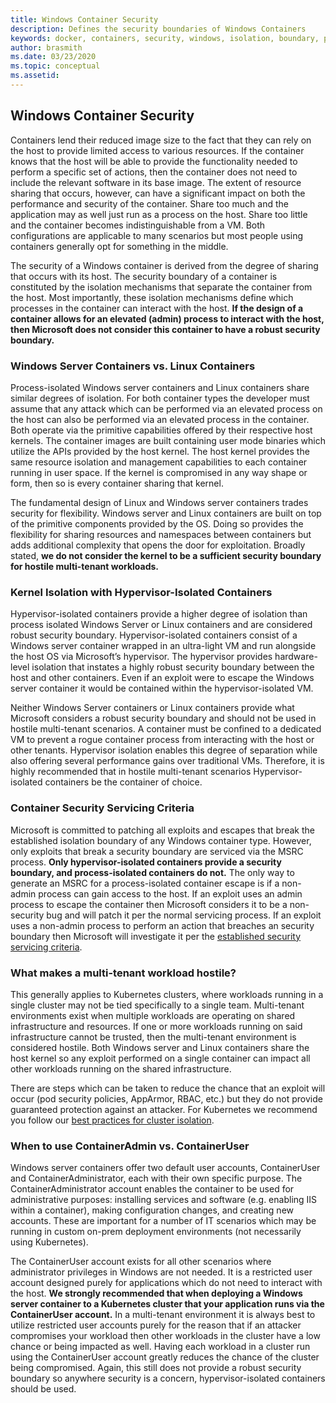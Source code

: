```yaml
---
title: Windows Container Security
description: Defines the security boundaries of Windows Containers
keywords: docker, containers, security, windows, isolation, boundary, privacy, kubernetes, linux
author: brasmith
ms.date: 03/23/2020
ms.topic: conceptual
ms.assetid: 
---
```

## Windows Container Security

Containers lend their reduced image size to the fact that they can rely on the host to provide limited access to various resources. If the container knows that the host will be able to provide the functionality needed to perform a specific set of actions, then the container does not need to include the relevant software in its base image. The extent of resource sharing that occurs, however, can have a significant impact on both the performance and security of the container. Share too much and the application may as well just run as a process on the host. Share too little and the container becomes indistinguishable from a VM.  Both configurations are applicable to many scenarios but most people using containers generally opt for something in the middle.

The security of a Windows container is derived from the degree of sharing that occurs with its host. The security boundary of a container is constituted by the isolation mechanisms that separate the container from the host. Most importantly, these isolation mechanisms define which processes in the container can interact with the host. **If the design of a container allows for an elevated (admin) process to interact with the host, then Microsoft does not consider this container to have a robust security boundary.**

### Windows Server Containers vs. Linux Containers

Process-isolated Windows server containers and Linux containers share similar degrees of isolation. For both container types the developer must assume that any attack which can be performed via an elevated process on the host can also be performed via an elevated process in the container. Both operate via the primitive capabilities offered by their respective host kernels. The container images are built containing user mode binaries which utilize the APIs provided by the host kernel. The host kernel provides the same resource isolation and management capabilities to each container running in user space. If the kernel is compromised in any way shape or form, then so is every container sharing that kernel.

The fundamental design of Linux and Windows server containers trades security for flexibility. Windows server and Linux containers are built on top of the primitive components provided by the OS. Doing so provides the flexibility for sharing resources and namespaces between containers but adds additional complexity that opens the door for exploitation. Broadly stated, **we do not consider the kernel to be a sufficient security boundary for hostile multi-tenant workloads.**

### Kernel Isolation with Hypervisor-Isolated Containers

Hypervisor-isolated containers provide a higher degree of isolation than process isolated Windows Server or Linux containers and are considered robust security boundary. Hypervisor-isolated containers consist of a Windows server container wrapped in an ultra-light VM and run alongside the host OS via Microsoft’s hypervisor. The hypervisor provides hardware-level isolation that instates a highly robust security boundary between the host and other containers. Even if an exploit were to escape the Windows server container it would be contained within the hypervisor-isolated VM.

Neither Windows Server containers or Linux containers provide what Microsoft considers a robust security boundary and should not be used in hostile multi-tenant scenarios. A container must be confined to a dedicated VM to prevent a rogue container process from interacting with the host or other tenants. Hypervisor isolation enables this degree of separation while also offering several performance gains over traditional VMs. Therefore, it is highly recommended that in hostile multi-tenant scenarios Hypervisor-isolated containers be the container of choice.

### Container Security Servicing Criteria

Microsoft is committed to patching all exploits and escapes that break the established isolation boundary of any Windows container type. However, only exploits that break a security boundary are serviced via the MSRC process. **Only hypervisor-isolated containers provide a security boundary, and process-isolated containers do not.** The only way to generate an MSRC for a process-isolated container escape is if a non-admin process can gain access to the host. If an exploit uses an admin process to escape the container then Microsoft considers it to be a non-security bug and will patch it per the normal servicing process. If an exploit uses a non-admin process to perform an action that breaches an security boundary then Microsoft will investigate it per the [established security servicing criteria](https://www.microsoft.com/msrc/windows-security-servicing-criteria).

### What makes a multi-tenant workload hostile?

This generally applies to Kubernetes clusters, where workloads running in a single cluster may not be tied specifically to a single team. Multi-tenant environments exist when multiple workloads are operating on shared infrastructure and resources. If one or more workloads running on said infrastructure cannot be trusted, then the multi-tenant environment is considered hostile. Both Windows server and Linux containers share the host kernel so any exploit performed on a single container can impact all other workloads running on the shared infrastructure.

There are steps which can be taken to reduce the chance that an exploit will occur (pod security policies, AppArmor, RBAC, etc.) but they do not provide guaranteed protection against an attacker. For Kubernetes we recommend you follow our [best practices for cluster isolation](https://docs.microsoft.com/azure/aks/operator-best-practices-cluster-isolation).

### When to use ContainerAdmin vs. ContainerUser

Windows server containers offer two default user accounts, ContainerUser and ContainerAdministrator, each with their own specific purpose. The ContainerAdministrator account enables the container to be used for administrative purposes: installing services and software (e.g. enabling IIS within a container), making configuration changes, and creating new accounts. These are important for a number of IT scenarios which may be running in custom on-prem deployment environments (not necessarily using Kubernetes).

The ContainerUser account exists for all other scenarios where administrator privileges in Windows are not needed. It is a restricted user account designed purely for applications which do not need to interact with the host. **We strongly recommended that when deploying a Windows server container to a Kubernetes cluster that your application runs via the ContainerUser account.** In a multi-tenant environment it is always best to utilize restricted user accounts purely for the reason that if an attacker compromises your workload then other workloads in the cluster have a low chance or being impacted as well. Having each workload in a cluster run using the ContainerUser account greatly reduces the chance of the cluster being compromised. Again, this still does not provide a robust security boundary so anywhere security is a concern, hypervisor-isolated containers should be used.
